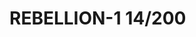 # REBELLION-1                                                                                                           14/200
